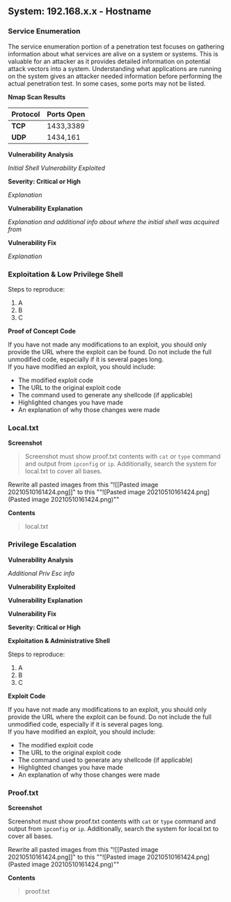 
## System: 192.168.x.x - Hostname

### Service Enumeration

The service enumeration portion of a penetration test focuses on gathering information about what services are alive on a system or systems.  This is valuable for an attacker as it provides detailed information on potential attack vectors into a system.  Understanding what applications are running on the system gives an attacker needed information before performing the actual penetration test.  In some cases, some ports may not be listed.

**Nmap Scan Results**

Protocol | Ports Open
---|---
**TCP** | 1433,3389
**UDP** | 1434,161

**Vulnerability Analysis**

*Initial Shell Vulnerability Exploited*

**Severity: Critical or High**

*Explanation*

**Vulnerability Explanation**

*Explanation and additional info about where the initial shell was acquired from*

**Vulnerability Fix**

*Explanation*

### Exploitation & Low Privilege Shell

Steps to reproduce:

1. A 
2. B
3. C

**Proof of Concept Code**

If you have not made any modifications to an exploit, you should only provide the URL where the exploit can be found. Do not include the full unmodified code, especially if it is several pages long.  
If you have modified an exploit, you should include:

- The modified exploit code
- The URL to the original exploit code
- The command used to generate any shellcode (if applicable)
- Highlighted changes you have made
- An explanation of why those changes were made


### Local.txt

**Screenshot**

> Screenshot must show proof.txt contents with `cat` or `type` command and output from `ipconfig` or `ip`.  Additionally, search the system for local.txt to cover all bases.  

Rewrite all pasted images from this 
"\![[Pasted image 20210510161424.png]]" to this 
"\"![Pasted image 20210510161424.png](Pasted image 20210510161424.png)""

**Contents**

> local.txt

### Privilege Escalation

**Vulnerability Analysis**

*Additional Priv Esc info*

**Vulnerability Exploited**

**Vulnerability Explanation**

**Vulnerability Fix**

**Severity: Critical or High**

**Exploitation & Administrative Shell**

Steps to reproduce:

1. A 
2. B
3. C


**Exploit Code**

If you have not made any modifications to an exploit, you should only provide the URL where the exploit can be found. Do not include the full unmodified code, especially if it is several pages long.  
If you have modified an exploit, you should include:

- The modified exploit code
- The URL to the original exploit code
- The command used to generate any shellcode (if applicable)
- Highlighted changes you have made
- An explanation of why those changes were made


### Proof.txt

**Screenshot**

Screenshot must show proof.txt contents with `cat` or `type` command and output from `ipconfig` or `ip`.  Additionally, search the system for local.txt to cover all bases.  

Rewrite all pasted images from this 
"\![[Pasted image 20210510161424.png]]" to this 
"\"![Pasted image 20210510161424.png](Pasted image 20210510161424.png)""

**Contents**

> proof.txt

